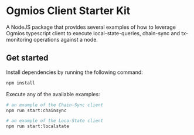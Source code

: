 # Ogmios Client Starter Kit

A NodeJS package that provides several examples of how to leverage Ogmios typescript client to execute local-state-queries, chain-sync and tx-monitoring operations against a node.

## Get started

Install dependencies by running the following command:

```sh
npm install
```

Execute any of the available examples:

```sh
# an example of the Chain-Sync client 
npm run start:chainsync

# an example of the Loca-State client
npm run start:localstate
```